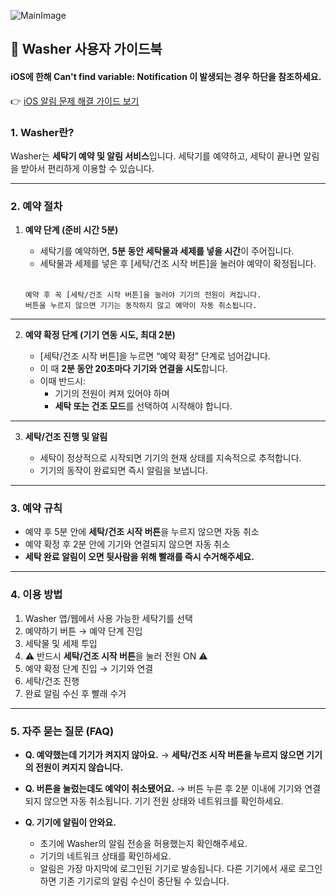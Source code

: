 ![MainImage](https://team-washer.github.io/main.png)

## 🧺 Washer 사용자 가이드북

#### iOS에 한해 Can't find variable: Notification 이 발생되는 경우 하단을 참조하세요.

👉 [iOS 알림 문제 해결 가이드 보기](./ios-cantfindvariable.md)

### 1. Washer란?

Washer는 **세탁기 예약 및 알림 서비스**입니다.
세탁기를 예약하고, 세탁이 끝나면 알림을 받아서 편리하게 이용할 수 있습니다.

---

### 2. 예약 절차

1.  **예약 단계 (준비 시간 5분)**

    -   세탁기를 예약하면, **5분 동안 세탁물과 세제를 넣을 시간**이 주어집니다.
    -   세탁물과 세제를 넣은 후 [세탁/건조 시작 버튼]을 눌러야 예약이 확정됩니다.
        <br/>
        <br/>

    ```
    예약 후 꼭 [세탁/건조 시작 버튼]을 눌러야 기기의 전원이 켜집니다.
    버튼을 누르지 않으면 기기는 동작하지 않고 예약이 자동 취소됩니다.
    ```

---

2. **예약 확정 단계 (기기 연동 시도, 최대 2분)**

    - \[세탁/건조 시작 버튼]을 누르면 “예약 확정” 단계로 넘어갑니다.
    - 이 때 **2분 동안 20초마다 기기와 연결을 시도**합니다.
    - 이때 반드시:
        - 기기의 전원이 켜져 있어야 하며
        - **세탁 또는 건조 모드**를 선택하여 시작해야 합니다.

---

3. **세탁/건조 진행 및 알림**

    - 세탁이 정상적으로 시작되면 기기의 현재 상태를 지속적으로 추적합니다.
    - 기기의 동작이 완료되면 즉시 알림을 보냅니다.

---

### 3. 예약 규칙

-   예약 후 5분 안에 **세탁/건조 시작 버튼**을 누르지 않으면 자동 취소
-   예약 확정 후 2분 안에 기기와 연결되지 않으면 자동 취소
-   **세탁 완료 알림이 오면 뒷사람을 위해 빨래를 즉시 수거해주세요.**

---

### 4. 이용 방법

1. Washer 앱/웹에서 사용 가능한 세탁기를 선택
2. 예약하기 버튼 → 예약 단계 진입
3. 세탁물 및 세제 투입
4. ⚠️ 반드시 **세탁/건조 시작 버튼**을 눌러 전원 ON ⚠️
5. 예약 확정 단계 진입 → 기기와 연결
6. 세탁/건조 진행
7. 완료 알림 수신 후 빨래 수거

---

### 5. 자주 묻는 질문 (FAQ)

-   **Q. 예약했는데 기기가 켜지지 않아요.**
    → **세탁/건조 시작 버튼을 누르지 않으면 기기의 전원이 켜지지 않습니다.**

-   **Q. 버튼을 눌렀는데도 예약이 취소됐어요.**
    → 버튼 누른 후 2분 이내에 기기와 연결되지 않으면 자동 취소됩니다. 기기 전원 상태와 네트워크를 확인하세요.

-   **Q. 기기에 알림이 안와요.**
    -   초기에 Washer의 알림 전송을 허용했는지 확인해주세요.
    -   기기의 네트워크 상태를 확인하세요.
    -   알림은 가장 마지막에 로그인된 기기로 발송됩니다. 다른 기기에서 새로 로그인하면 기존 기기로의 알림 수신이 중단될 수 있습니다.
